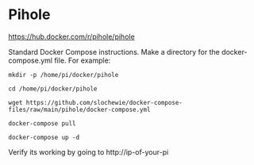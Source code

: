 # Pihole
https://hub.docker.com/r/pihole/pihole

Standard Docker Compose instructions.
Make a directory for the docker-compose.yml file.
For example:
```
mkdir -p /home/pi/docker/pihole
```
```
cd /home/pi/docker/pihole
```
```
wget https://github.com/slochewie/docker-compose-files/raw/main/pihole/docker-compose.yml
```
```
docker-compose pull
```
```
docker-compose up -d
```

Verify its working by going to
http://ip-of-your-pi